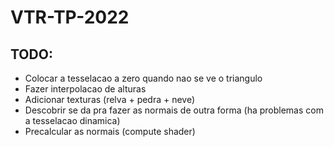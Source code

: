 # VTR-TP-2022

## TODO:

- Colocar a tesselacao a zero quando nao se ve o triangulo
- Fazer interpolacao de alturas
- Adicionar texturas (relva + pedra + neve)
- Descobrir se da pra fazer as normais de outra forma (ha problemas com a tesselacao dinamica)
- Precalcular as normais (compute shader)